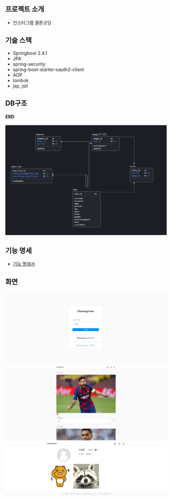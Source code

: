 ## 프로젝트 소개
- 인스타그램 클론코딩

## 기술 스택
   - Springboot 2.4.1
   - JPA
   - spring-security
   - spring-boot-starter-oauth2-client
   - AOP
   - lombok
   - jsp, jstl

   
## DB구조
#### ERD
![](./images/2021-08-10-23-12-04.png)


## 기능 명세
- [기능 명세서](https://capable-fortnight-eae.notion.site/bd5fa377d3d04da094edf652ded523a3)

   
## 화면

![](./images/2021-08-10-23-33-20.png)
![](./images/2021-08-10-23-43-38.png)
![](./images/1628606713813.png)